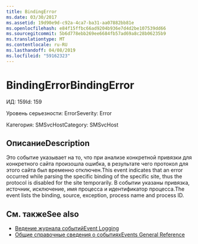 ```yaml
---
title: BindingError
ms.date: 03/30/2017
ms.assetid: 19d90e9d-c92a-4ca7-ba31-aa07882bb81e
ms.openlocfilehash: e84f15ffbc66ad9204b936e7d4d2be107539dd66
ms.sourcegitcommit: 5b6d778ebb269ee6684fb57ad69a8c28b06235b9
ms.translationtype: MT
ms.contentlocale: ru-RU
ms.lasthandoff: 04/08/2019
ms.locfileid: "59162323"
---
```

# <a name="bindingerror"></a><span data-ttu-id="004ad-102">BindingError</span><span class="sxs-lookup"><span data-stu-id="004ad-102">BindingError</span></span>
<span data-ttu-id="004ad-103">ИД: 159</span><span class="sxs-lookup"><span data-stu-id="004ad-103">Id: 159</span></span>  
  
 <span data-ttu-id="004ad-104">Уровень серьезности: Error</span><span class="sxs-lookup"><span data-stu-id="004ad-104">Severity: Error</span></span>  
  
 <span data-ttu-id="004ad-105">Категория: SMSvcHost</span><span class="sxs-lookup"><span data-stu-id="004ad-105">Category: SMSvcHost</span></span>  
  
## <a name="description"></a><span data-ttu-id="004ad-106">Описание</span><span class="sxs-lookup"><span data-stu-id="004ad-106">Description</span></span>  
 <span data-ttu-id="004ad-107">Это событие указывает на то, что при анализе конкретной привязки для конкретного сайта произошла ошибка, в результате чего протокол для этого сайта был временно отключен.</span><span class="sxs-lookup"><span data-stu-id="004ad-107">This event indicates that an error occurred while parsing the specific binding of the specific site, thus the protocol is disabled for the site temporarily.</span></span> <span data-ttu-id="004ad-108">В событии указаны привязка, источник, исключение, имя процесса и идентификатор процесса.</span><span class="sxs-lookup"><span data-stu-id="004ad-108">The event lists the binding, source, exception, process name and process ID.</span></span>  
  
## <a name="see-also"></a><span data-ttu-id="004ad-109">См. также</span><span class="sxs-lookup"><span data-stu-id="004ad-109">See also</span></span>

- [<span data-ttu-id="004ad-110">Ведение журнала событий</span><span class="sxs-lookup"><span data-stu-id="004ad-110">Event Logging</span></span>](../../../../../docs/framework/wcf/diagnostics/event-logging/index.md)
- [<span data-ttu-id="004ad-111">Общие справочные сведения о событиях</span><span class="sxs-lookup"><span data-stu-id="004ad-111">Events General Reference</span></span>](../../../../../docs/framework/wcf/diagnostics/event-logging/events-general-reference.md)
